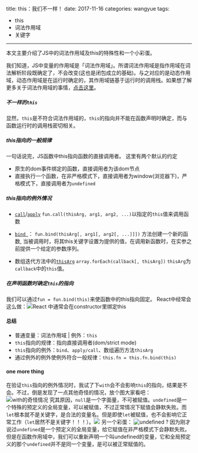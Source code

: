 title: this：我们不一样！
date: 2017-11-16
categories: wangyue
tags: 
- this
- 词法作用域
- 关键字
---

本文主要介绍了JS中的词法作用域及this的特殊性和一个小彩蛋。

<!--more-->

我们知道，JS中变量的作用域是「词法作用域」。所谓词法作用域是指作用域在词法解析阶段既确定了，不会改变(这也是闭包成立的基础)。与之对应的是动态作用域，动态作用域是在运行时确定的，其作用域链基于运行时的调用栈。如果想了解更多关于词法作用域的事情，[点击这里](http://www.jianshu.com/p/70b38c7ab69c)。

##### 不一样的`this`
显然，`this`是不符合词法作用域的，`this`的指向并不能在函数声明时确定，而与函数运行时的调用栈密切相关。

##### this指向的一般规律
一句话说完，JS函数中this指向函数的直接调用者。
这里有两个默认的约定
- 原生的dom事件绑定的函数，直接调用者为该dom节点
- 直接执行一个函数，在非严格模式下，直接调用者为window(浏览器下)，严格模式下，直接调用者为`undefined`

##### this指向的例外情况
- [`call`](https://developer.mozilla.org/zh-CN/docs/Web/JavaScript/Reference/Global_Objects/Function/call)/[`apply`](https://developer.mozilla.org/zh-CN/docs/Web/JavaScript/Reference/Global_Objects/Function/apply)
  `fun.call(thisArg, arg1, arg2, ...)`以指定的`this`值来调用函数
  
- [`bind `](https://developer.mozilla.org/zh-CN/docs/Web/JavaScript/Reference/Global_Objects/Function/bind)：
  `fun.bind(thisArg[, arg1[, arg2[, ...]]])`  方法创建一个新的函数, 当被调用时，将其this关键字设置为提供的值，在调用新函数时，在实参之前提供一个给定的参数序列。
  
- 数组迭代方法中的[`thisArg`](https://developer.mozilla.org/zh-CN/docs/Web/JavaScript/Reference/Global_Objects/Array/forEach)
  `array.forEach(callback[, thisArg])` `thisArg`为`callback`中的`this`值。

##### 在声明函数时确定`this`的指向
  我们可以通过`fun = fun.bind(this)`来使函数中的this指向固定。
  React中经常会这么做：![React 中通常会在constructor里绑定this](http://p0.meituan.net/xgfe/ab34cfa7f56368b1a1f5cdc10f8ca0aa457647.png)

#### 总结
- 普通变量：词法作用域 | 例外：`this`
- `this`指向的规律：指向直接调用者(dom/strict mode)  
- `this`指向的例外：`bind`、`apply/call`、数组遍历方法`thisArg`
- 通过例外的例外使例外符合一般规律：`this.fn = this.fn.bind(this)`

#### one more thing
  在验证`this`指向的例外情况时，我试了下`with`会不会影响`this`的指向，结果是不会。不过，倒是发现了一点其他奇怪的情况，放个图大家看吧：![with的奇怪情况](http://p0.meituan.net/xgfe/ff3cb88b203bcfbd8e432d5b67365ade127542.png)
  究其原因，`null`是一个字面量，不可被赋值。`undefined`是一个特殊的预定义的全局变量，可以被赋值，不过正常情况下赋值会静默失败。而`let`根本就不是关键字，是合法的变量名。但是即使`let`被赋值，也不会影响它正常工作（`let`居然不是关键字！！！）。![](http://p1.meituan.net/xgfe/8fedaea7d3fbd2b0770cc5f390824ee679269.png)
  另一个彩蛋：
  ![undefined ?](http://vfile.meituan.net/xgfe/054512edd6754ca9011615ea9e854b7d92301.png)
  因为刚才说过`undefined`是一个预定义的全局变量，给它赋值在非严格模式下会静默失败。但是在函数作用域中，我们可以重新声明一个叫undefined的变量，它和全局预定义的那个`undefined`并不是同一个变量，是可以被正常赋值的。